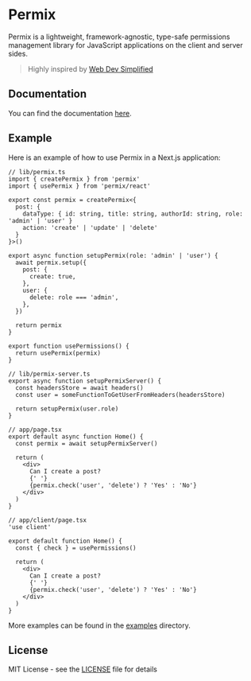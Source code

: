 # Permix

Permix is a lightweight, framework-agnostic, type-safe permissions management library for JavaScript applications on the client and server sides.

> Highly inspired by [Web Dev Simplified](https://www.youtube.com/watch?v=5GG-VUvruzE)

## Documentation

You can find the documentation [here](https://permix.letstri.dev).

## Example

Here is an example of how to use Permix in a Next.js application:

```tsx
// lib/permix.ts
import { createPermix } from 'permix'
import { usePermix } from 'permix/react'

export const permix = createPermix<{
  post: {
    dataType: { id: string, title: string, authorId: string, role: 'admin' | 'user' }
    action: 'create' | 'update' | 'delete'
  }
}>()

export async function setupPermix(role: 'admin' | 'user') {
  await permix.setup({
    post: {
      create: true,
    },
    user: {
      delete: role === 'admin',
    },
  })

  return permix
}

export function usePermissions() {
  return usePermix(permix)
}

// lib/permix-server.ts
export async function setupPermixServer() {
  const headersStore = await headers()
  const user = someFunctionToGetUserFromHeaders(headersStore)

  return setupPermix(user.role)
}

// app/page.tsx
export default async function Home() {
  const permix = await setupPermixServer()

  return (
    <div>
      Can I create a post?
      {' '}
      {permix.check('user', 'delete') ? 'Yes' : 'No'}
    </div>
  )
}

// app/client/page.tsx
'use client'

export default function Home() {
  const { check } = usePermissions()

  return (
    <div>
      Can I create a post?
      {' '}
      {permix.check('user', 'delete') ? 'Yes' : 'No'}
    </div>
  )
}
```

More examples can be found in the [examples](./examples) directory.

## License

MIT License - see the [LICENSE](./LICENSE) file for details
